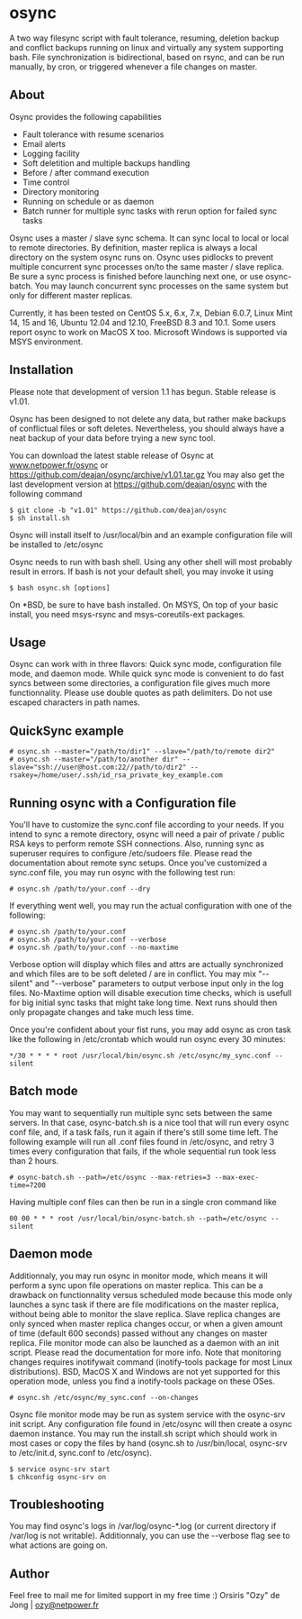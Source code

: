 osync
=====

A two way filesync script with fault tolerance, resuming, deletion backup and conflict backups running on linux and virtually any system supporting bash.
File synchronization is bidirectional, based on rsync, and can be run manually, by cron, or triggered whenever a file changes on master.

## About

Osync provides the following capabilities
	
- Fault tolerance with resume scenarios
- Email alerts
- Logging facility
- Soft deletition and multiple backups handling
- Before / after command execution
- Time control
- Directory monitoring
- Running on schedule or as daemon
- Batch runner for multiple sync tasks with rerun option for failed sync tasks

Osync uses a master / slave sync schema. It can sync local to local or local to remote directories. By definition, master replica is always a local directory on the system osync runs on.
Osync uses pidlocks to prevent multiple concurrent sync processes on/to the same master / slave replica. Be sure a sync process is finished before launching next one, or use osync-batch.
You may launch concurrent sync processes on the same system but only for different master replicas.

Currently, it has been tested on CentOS 5.x, 6.x, 7.x, Debian 6.0.7, Linux Mint 14, 15 and 16, Ubuntu 12.04 and 12.10, FreeBSD 8.3 and 10.1.
Some users report osync to work on MacOS X too. Microsoft Windows is supported via MSYS environment.

## Installation

Please note that development of version 1.1 has begun. Stable release is v1.01.

Osync has been designed to not delete any data, but rather make backups of conflictual files or soft deletes.
Nevertheless, you should always have a neat backup of your data before trying a new sync tool.

You can download the latest stable release of Osync at www.netpower.fr/osync or https://github.com/deajan/osync/archive/v1.01.tar.gz
You may also get the last development version at https://github.com/deajan/osync with the following command

	$ git clone -b "v1.01" https://github.com/deajan/osync
	$ sh install.sh

Osync will install itself to /usr/local/bin and an example configuration file will be installed to /etc/osync

Osync needs to run with bash shell. Using any other shell will most probably result in errors.
If bash is not your default shell, you may invoke it using

	$ bash osync.sh [options]

On *BSD, be sure to have bash installed.
On MSYS, On top of your basic install, you need msys-rsync and msys-coreutils-ext packages.

## Usage

Osync can work with in three flavors: Quick sync mode, configuration file mode, and daemon mode.
While quick sync mode is convenient to do fast syncs between some directories, a configuration file gives much more functionnality.
Please use double quotes as path delimiters. Do not use escaped characters in path names.

QuickSync example
-----------------
	# osync.sh --master="/path/to/dir1" --slave="/path/to/remote dir2"
	# osync.sh --master="/path/to/another dir" --slave="ssh://user@host.com:22//path/to/dir2" --rsakey=/home/user/.ssh/id_rsa_private_key_example.com

Running osync with a Configuration file
---------------------------------------
You'll have to customize the sync.conf file according to your needs.
If you intend to sync a remote directory, osync will need a pair of private / public RSA keys to perform remote SSH connections.
Also, running sync as superuser requires to configure /etc/sudoers file.
Please read the documentation about remote sync setups.
Once you've customized a sync.conf file, you may run osync with the following test run:

	# osync.sh /path/to/your.conf --dry

If everything went well, you may run the actual configuration with one of the following:

	# osync.sh /path/to/your.conf
	# osync.sh /path/to/your.conf --verbose
	# osync.sh /path/to/your.conf --no-maxtime

Verbose option will display which files and attrs are actually synchronized and which files are to be soft deleted / are in conflict.
You may mix "--silent" and "--verbose" parameters to output verbose input only in the log files.
No-Maxtime option will disable execution time checks, which is usefull for big initial sync tasks that might take long time. Next runs should then only propagate changes and take much less time.

Once you're confident about your fist runs, you may add osync as cron task like the following in /etc/crontab which would run osync every 30 minutes:

	*/30 * * * * root /usr/local/bin/osync.sh /etc/osync/my_sync.conf --silent

Batch mode
----------

You may want to sequentially run multiple sync sets between the same servers. In that case, osync-batch.sh is a nice tool that will run every osync conf file, and, if a task fails,
run it again if there's still some time left.
The following example will run all .conf files found in /etc/osync, and retry 3 times every configuration that fails, if the whole sequential run took less than 2 hours.

	# osync-batch.sh --path=/etc/osync --max-retries=3 --max-exec-time=7200

Having multiple conf files can then be run in a single cron command like

	00 00 * * * root /usr/local/bin/osync-batch.sh --path=/etc/osync --silent

Daemon mode
-----------
Additionnaly, you may run osync in monitor mode, which means it will perform a sync upon file operations on master replica.
This can be a drawback on functionnality versus scheduled mode because this mode only launches a sync task if there are file modifications on the master replica, without being able to monitor the slave replica.
Slave replica changes are only synced when master replica changes occur, or when a given amount of time (default 600 seconds) passed without any changes on master replica.
File monitor mode can also be launched as a daemon with an init script. Please read the documentation for more info.
Note that monitoring changes requires inotifywait command (inotify-tools package for most Linux distributions).
BSD, MacOS X and Windows are not yet supported for this operation mode, unless you find a inotify-tools package on these OSes.

	# osync.sh /etc/osync/my_sync.conf --on-changes

Osync file monitor mode may be run as system service with the osync-srv init script. Any configuration file found in /etc/osync will then create a osync daemon instance.
You may run the install.sh script which should work in most cases or copy the files by hand (osync.sh to /usr/bin/local, osync-srv to /etc/init.d, sync.conf to /etc/osync).

	$ service osync-srv start
	$ chkconfig osync-srv on

Troubleshooting
---------------
You may find osync's logs in /var/log/osync-*.log (or current directory if /var/log is not writable).
Additionnaly, you can use the --verbose flag see to what actions are going on.

## Author

Feel free to mail me for limited support in my free time :)
Orsiris "Ozy" de Jong | ozy@netpower.fr
